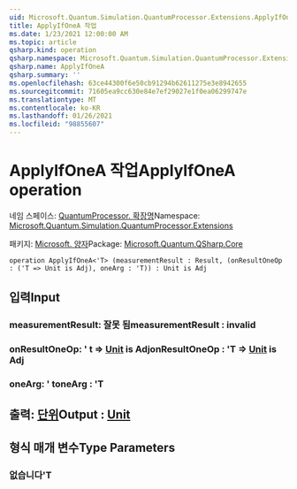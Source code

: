```yaml
---
uid: Microsoft.Quantum.Simulation.QuantumProcessor.Extensions.ApplyIfOneA
title: ApplyIfOneA 작업
ms.date: 1/23/2021 12:00:00 AM
ms.topic: article
qsharp.kind: operation
qsharp.namespace: Microsoft.Quantum.Simulation.QuantumProcessor.Extensions
qsharp.name: ApplyIfOneA
qsharp.summary: ''
ms.openlocfilehash: 63ce44300f6e50cb91294b62611275e3e8942655
ms.sourcegitcommit: 71605ea9cc630e84e7ef29027e1f0ea06299747e
ms.translationtype: MT
ms.contentlocale: ko-KR
ms.lasthandoff: 01/26/2021
ms.locfileid: "98855607"
---
```

# <a name="applyifonea-operation"></a><span data-ttu-id="5cc46-102">ApplyIfOneA 작업</span><span class="sxs-lookup"><span data-stu-id="5cc46-102">ApplyIfOneA operation</span></span>

<span data-ttu-id="5cc46-103">네임 스페이스: [QuantumProcessor. 확장명](xref:Microsoft.Quantum.Simulation.QuantumProcessor.Extensions)</span><span class="sxs-lookup"><span data-stu-id="5cc46-103">Namespace: [Microsoft.Quantum.Simulation.QuantumProcessor.Extensions](xref:Microsoft.Quantum.Simulation.QuantumProcessor.Extensions)</span></span>

<span data-ttu-id="5cc46-104">패키지: [Microsoft. 양자](https://nuget.org/packages/Microsoft.Quantum.QSharp.Core)</span><span class="sxs-lookup"><span data-stu-id="5cc46-104">Package: [Microsoft.Quantum.QSharp.Core](https://nuget.org/packages/Microsoft.Quantum.QSharp.Core)</span></span>




```qsharp
operation ApplyIfOneA<'T> (measurementResult : Result, (onResultOneOp : ('T => Unit is Adj), oneArg : 'T)) : Unit is Adj
```


## <a name="input"></a><span data-ttu-id="5cc46-105">입력</span><span class="sxs-lookup"><span data-stu-id="5cc46-105">Input</span></span>

### <a name="measurementresult--__invalidresult__"></a><span data-ttu-id="5cc46-106">measurementResult: __잘못 <Result> 됨__</span><span class="sxs-lookup"><span data-stu-id="5cc46-106">measurementResult : __invalid<Result>__</span></span>




### <a name="onresultoneop--t--unit--is-adj"></a><span data-ttu-id="5cc46-107">onResultOneOp: ' t => [Unit](xref:microsoft.quantum.lang-ref.unit)  is Adj</span><span class="sxs-lookup"><span data-stu-id="5cc46-107">onResultOneOp : 'T => [Unit](xref:microsoft.quantum.lang-ref.unit)  is Adj</span></span>




### <a name="onearg--t"></a><span data-ttu-id="5cc46-108">oneArg: ' t</span><span class="sxs-lookup"><span data-stu-id="5cc46-108">oneArg : 'T</span></span>





## <a name="output--unit"></a><span data-ttu-id="5cc46-109">출력: [단위](xref:microsoft.quantum.lang-ref.unit)</span><span class="sxs-lookup"><span data-stu-id="5cc46-109">Output : [Unit](xref:microsoft.quantum.lang-ref.unit)</span></span>



## <a name="type-parameters"></a><span data-ttu-id="5cc46-110">형식 매개 변수</span><span class="sxs-lookup"><span data-stu-id="5cc46-110">Type Parameters</span></span>

### <a name="t"></a><span data-ttu-id="5cc46-111">없습니다</span><span class="sxs-lookup"><span data-stu-id="5cc46-111">'T</span></span>

